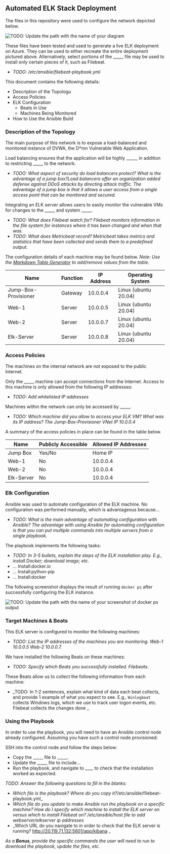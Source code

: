 ## Automated ELK Stack Deployment

The files in this repository were used to configure the network depicted below.

![TODO: Update the path with the name of your diagram](\README\README\Images\Red_Team_Network_Topology.png)

These files have been tested and used to generate a live ELK deployment on Azure. They can be used to either recreate the entire deployment pictured above. Alternatively, select portions of the _____ file may be used to install only certain pieces of it, such as Filebeat.

  - _TODO: /etc/ansible/filebeat-playbook.yml_

This document contains the following details:
- Description of the Topologu
- Access Policies
- ELK Configuration
  - Beats in Use
  - Machines Being Monitored
- How to Use the Ansible Build


### Description of the Topology

The main purpose of this network is to expose a load-balanced and monitored instance of DVWA, the D*mn Vulnerable Web Application.

Load balancing ensures that the application will be highly _____, in addition to restricting _____ to the network.
- _TODO: What aspect of security do load balancers protect? What is the advantage of a jump box?Load balancers offer an organization added defense against DDoS attacks by directing attack traffic. The advantage of a jump box is that it allows a user access from a single access point that can be monitored and secured._

Integrating an ELK server allows users to easily monitor the vulnerable VMs for changes to the _____ and system _____.
- _TODO: What does Filebeat watch for? Filebeat monitors information in the file system for instances where it has been changed and when that was._
- _TODO: What does Metricbeat record? Metricbeat takes metrics and statistics that have been collected and sends them to a predefined output._

The configuration details of each machine may be found below.
_Note: Use the [Markdown Table Generator](http://www.tablesgenerator.com/markdown_tables) to add/remove values from the table_.

| Name     | Function | IP Address | Operating System |
|----------|----------|------------|------------------|
| Jump-Box-Provisioner | Gateway  | 10.0.0.4   | Linux (ubuntu 20.04)            |
| Web-1    | Server   | 10.0.0.5   | Linux (ubuntu 20.04)            |
| Web-2    | Server   | 10.0.0.7   | Linux (ubuntu 20.04)            |
| Elk-Server    | Server   | 10.0.0.8   | Linux (ubuntu 20.04)            |

### Access Policies

The machines on the internal network are not exposed to the public Internet. 

Only the _____ machine can accept connections from the Internet. Access to this machine is only allowed from the following IP addresses:
- _TODO: Add whitelisted IP addresses_

Machines within the network can only be accessed by _____.
- _TODO: Which machine did you allow to access your ELK VM? What was its IP address? The Jump-Box-Provisioner VNet IP 10.0.0.4_

A summary of the access policies in place can be found in the table below.

| Name     | Publicly Accessible | Allowed IP Addresses |
|----------|---------------------|----------------------|
| Jump Box | Yes/No              | Home IP    |
| Web-1 | No                     | 10.0.0.4    |
| Web-2 | No                     | 10.0.0.4    |
| Elk-Server | No                     | 10.0.0.4    |

### Elk Configuration

Ansible was used to automate configuration of the ELK machine. No configuration was performed manually, which is advantageous because...
- _TODO: What is the main advantage of automating configuration with Ansible? The advantage with using Ansible for automating configuration is that you can put multiple commands into multiple servers from a single playbook._

The playbook implements the following tasks:
- _TODO: In 3-5 bullets, explain the steps of the ELK installation play. E.g., install Docker; download image; etc._
- ... Install:docker.io 
- ... Install:python-pip
- ... Install:docker 

The following screenshot displays the result of running `docker ps` after successfully configuring the ELK instance.

![TODO: Update the path with the name of your screenshot of docker ps output](README\README\Images\Docker_PS_Output.png)

### Target Machines & Beats
This ELK server is configured to monitor the following machines:
- _TODO: List the IP addresses of the machines you are monitoring. Web-1 10.0.0.5 Web-2 10.0.0.7._

We have installed the following Beats on these machines:
- _TODO: Specify which Beats you successfully installed. Filebeats._

These Beats allow us to collect the following information from each machine:
- _TODO: In 1-2 sentences, explain what kind of data each beat collects, and provide 1 example of what you expect to see. E.g., `Winlogbeat` collects Windows logs, which we use to track user logon events, etc. Filebeat collects the changes done _

### Using the Playbook
In order to use the playbook, you will need to have an Ansible control node already configured. Assuming you have such a control node provisioned: 

SSH into the control node and follow the steps below:
- Copy the _____ file to _____.
- Update the _____ file to include...
- Run the playbook, and navigate to ____ to check that the installation worked as expected.

_TODO: Answer the following questions to fill in the blanks:_
- _Which file is the playbook? Where do you copy it?_/etc/ansible/filebeat-playbook.yml_
- _Which file do you update to make Ansible run the playbook on a specific machine? How do I specify which machine to install the ELK server on versus which to install Filebeat on? /etc/ansible/host file to add webserver/elkserver ip addresses_
- _Which URL do you navigate to in order to check that the ELK server is running? http://20.119.71.132:5601/app/kibana _

_As a **Bonus**, provide the specific commands the user will need to run to download the playbook, update the files, etc._
